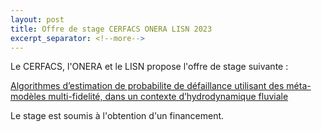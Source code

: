 ```yaml
---
layout: post
title: Offre de stage CERFACS ONERA LISN 2023
excerpt_separator: <!--more-->
---
```


Le CERFACS, l'ONERA et le LISN propose l'offre de stage suivante :

[Algorithmes d’estimation de probabilite de défaillance utilisant des méta-modèles multi-fidelité, dans un contexte d’hydrodynamique fluviale](/files/jobs/Stage_CERFACS-ONERA-LISN_metamodelmultifi_hydro.pdf)


Le stage est soumis à l'obtention d'un financement.
